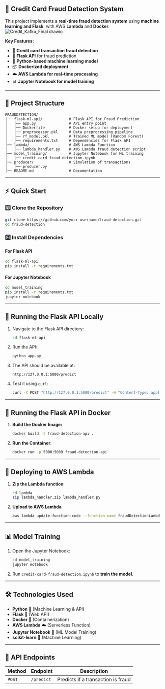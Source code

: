 ## **🚀 Credit Card Fraud Detection System**
This project implements a **real-time fraud detection system** using **machine learning and Flask**, with AWS **Lambda** and **Docker**.
![Credit_Kafka_Final drawio](https://github.com/user-attachments/assets/fc68511f-852d-476a-87d2-772f20d7dbbc)

**Key Features:**
- 🏦 **Credit card transaction fraud detection**
- 🔗 **Flask API** for fraud prediction
- 🐍 **Python-based machine learning model**
- 📦 **Dockerized deployment**
- ☁️ **AWS Lambda for real-time processing**
- 📊 **Jupyter Notebook for model training**

---

## **📂 Project Structure**
```
FRAUDDETECTION/
│── flask-ml-api/            # Flask API for Fraud Prediction
│   │── app.py               # API entry point
│   │── Dockerfile           # Docker setup for deployment
│   │── preprocessor.pkl     # Data preprocessing pipeline
│   │── rf_model.pkl         # Trained ML model (Random Forest)
│   │── requirements.txt     # Dependencies for Flask API
│── lambda/                  # AWS Lambda Function
│   │── lambda_handler.py    # AWS Lambda fraud detection script
│── model_training/          # Jupyter Notebook for ML training
│   │── credit-card-fraud-detection.ipynb
│── producer/                # Simulation of transactions
│   │── producer.py
│── README.md                # Documentation
```

---

## **⚡ Quick Start**
### **1️⃣ Clone the Repository**
```bash
git clone https://github.com/your-username/fraud-detection.git
cd fraud-detection
```

### **2️⃣ Install Dependencies**
#### **For Flask API**
```bash
cd flask-ml-api
pip install -r requirements.txt
```

#### **For Jupyter Notebook**
```bash
cd model_training
pip install -r requirements.txt
jupyter notebook
```

---

## **🚀 Running the Flask API Locally**
1. Navigate to the Flask API directory:
   ```bash
   cd flask-ml-api
   ```

2. Run the API:
   ```bash
   python app.py
   ```

3. The API should be available at:  
   ```
   http://127.0.0.1:5000/predict
   ```

4. Test it using `curl`:
   ```bash
   curl -X POST "http://127.0.0.1:5000/predict" -H "Content-Type: application/json" -d '{"amount": 100, "card_type": "Visa"}'
   ```

---

## **🐳 Running the Flask API in Docker**
1. **Build the Docker Image:**
   ```bash
   docker build -t fraud-detection-api .
   ```

2. **Run the Container:**
   ```bash
   docker run -p 5000:5000 fraud-detection-api
   ```

---

## **📡 Deploying to AWS Lambda**
1. **Zip the Lambda function**
   ```bash
   cd lambda
   zip lambda_handler.zip lambda_handler.py
   ```

2. **Upload to AWS Lambda**
   ```bash
   aws lambda update-function-code --function-name fraudDetectionLambda --zip-file fileb://lambda_handler.zip
   ```

---

## **📊 Model Training**
1. Open the Jupyter Notebook:
   ```bash
   cd model_training
   jupyter notebook
   ```
2. Run `credit-card-fraud-detection.ipynb` to **train the model**.

---

## **🛠 Technologies Used**
- **Python** 🐍 (Machine Learning & API)
- **Flask** 🚀 (Web API)
- **Docker** 🐳 (Containerization)
- **AWS Lambda** ☁️ (Serverless Function)
- **Jupyter Notebook** 📓 (ML Model Training)
- **scikit-learn** 🤖 (Machine Learning)

---

## **📜 API Endpoints**
| Method | Endpoint             | Description |
|--------|----------------------|-------------|
| `POST` | `/predict`           | Predicts if a transaction is fraud |



